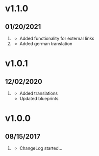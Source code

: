 # v1.1.0
##  01/20/2021

1. [](#new)
    * Added functionality for external links
2. [](#improved)
    * Added german translation

# v1.0.1
##  12/02/2020

1. [](#improved)
    * Added translations
    * Updated blueprints

# v1.0.0
##  08/15/2017

1. [](#new)
    * ChangeLog started...
